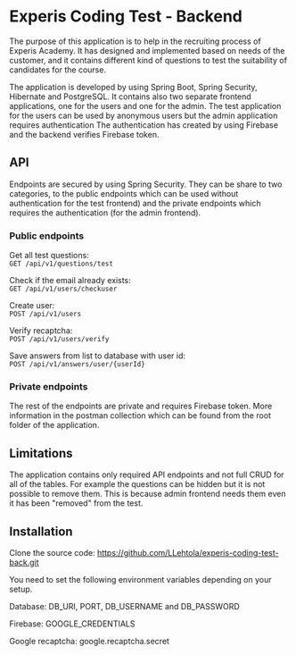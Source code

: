 # Experis Coding Test - Backend

The purpose of this application is to help in the recruiting process of Experis Academy. 
It has designed and implemented based on needs of the customer, and it contains different kind of 
questions to test the suitability of candidates for the course. 

The application is developed by using Spring Boot, Spring Security, Hibernate and PostgreSQL. It contains also two separate frontend applications, 
one for the users and one for the admin. The test application for the users can be used by anonymous users but the admin application requires authentication 
The authentication has created by using Firebase and the backend verifies Firebase token. 

## API

Endpoints are secured by using Spring Security. They can be share to two categories, to the public endpoints which can be used without authentication 
for the test frontend) and the private endpoints which requires the authentication (for the admin frontend). 

### Public endpoints

Get all test questions:<br>
`GET /api/v1/questions/test`<br>

Check if the email already exists:<br>
`GET /api/v1/users/checkuser`<br>

Create user:<br>
`POST /api/v1/users`<br>

Verify recaptcha:<br>
`POST /api/v1/users/verify`<br>

Save answers from list to database with user id:<br>
`POST /api/v1/answers/user/{userId}`<br>

### Private endpoints

The rest of the endpoints are private and requires Firebase token. 
More information in the postman collection which can be found from the root folder of the application.

## Limitations

The application contains only required API endpoints and not full CRUD for all of the tables. 
For example the questions can be hidden but it is not possible to remove them. This is because admin frontend needs them even it has been "removed" from the test.

## Installation

Clone the source code: https://github.com/LLehtola/experis-coding-test-back.git

You need to set the following environment variables depending on your setup.

Database: 
DB_URI, PORT, DB_USERNAME and DB_PASSWORD

Firebase:
GOOGLE_CREDENTIALS

Google recaptcha:
google.recaptcha.secret

